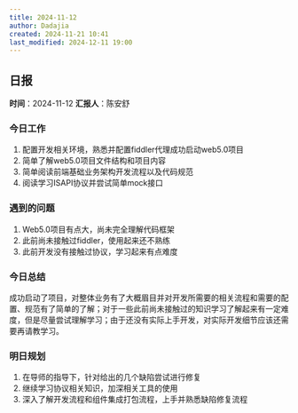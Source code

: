 ```yaml
---
title: 2024-11-12
author: Dadajia
created: 2024-11-21 10:41
last_modified: 2024-12-11 19:00
---
```

## 日报
**时间**：2024-11-12 **汇报人**：陈安舒
### 今日工作
1.	配置开发相关环境，熟悉并配置fiddler代理成功启动web5.0项目
2.	简单了解web5.0项目文件结构和项目内容
3.	简单阅读前端基础业务架构开发流程以及代码规范
4.	阅读学习ISAPI协议并尝试简单mock接口
### 遇到的问题
1.	Web5.0项目有点大，尚未完全理解代码框架
2.	此前尚未接触过fiddler，使用起来还不熟练
3.	此前开发没有接触过协议，学习起来有点难度
### 今日总结
成功启动了项目，对整体业务有了大概眉目并对开发所需要的相关流程和需要的配置、规范有了简单的了解；对于一些此前尚未接触过的知识学习了解起来有一定难度，但是尽量尝试理解学习；由于还没有实际上手开发，对实际开发细节应该还需要再请教学习。
### 明日规划
1.	在导师的指导下，针对给出的几个缺陷尝试进行修复
2.	继续学习协议相关知识，加深相关工具的使用
3.	深入了解开发流程和组件集成打包流程，上手并熟悉缺陷修复流程
